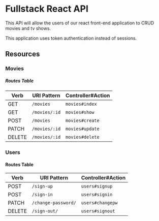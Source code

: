 # Fullstack React API

This API will allow the users of our react front-end application to CRUD movies and tv shows. 

This application uses token authentication instead of sessions. 

## Resources

### Movies

##### Routes Table

| Verb   | URI Pattern    | Controller#Action |
|--------|----------------|-------------------|
| GET    | `/movies`      | `movies#index`    |
| GET    | `/movies/:id`  | `movies#show`     |
| POST   | `/movies`      | `movies#create`   |
| PATCH  | `/movies/:id`  | `movies#update`   |
| DELETE | `/movies/:id`  | `movies#delete`   |

### Users

#### Routes Table

| Verb   | URI Pattern            | Controller#Action |
|--------|------------------------|-------------------|
| POST   | `/sign-up`             | `users#signup`    |
| POST   | `/sign-in`             | `users#signin`    |
| PATCH  | `/change-password/`    | `users#changepw`  |
| DELETE | `/sign-out/`           | `users#signout`   |